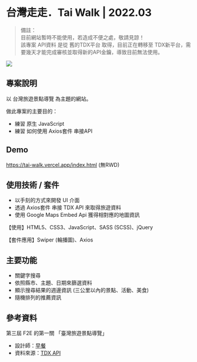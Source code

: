 # 台灣走走．Tai Walk | 2022.03
> 備註：  
> 目前網站暫時不能使用，若造成不便之處，敬請見諒！  
> 該專案 API資料 是從 舊的TDX平台 取得，目前正在轉移至 TDX新平台，需要幾天才能完成審核並取得新的API金鑰，導致目前無法使用。

![](https://i.imgur.com/Wb4BULe.jpg)

## 專案說明
以 台灣旅遊景點導覽 為主題的網站。

做此專案的主要目的：

- 練習 原生 JavaScript
- 練習 如何使用 Axios套件 串接API


## Demo
https://tai-walk.vercel.app/index.html (無RWD) 


## 使用技術 / 套件
- 以手刻的方式來開發 UI 介面
- 透過 Axios套件 串接 TDX API 來取得旅遊資料
- 使用 Google Maps Embed Api 獲得相對應的地圖資訊

【使用】HTML5、CSS3、JavaScript、SASS (SCSS)、jQuery

【套件應用】Swiper (輪播圖)、Axios


## 主要功能
 - 關鍵字搜尋
 - 依照縣市、主題、日期來篩選資料
 - 顯示搜尋結果的週邊資訊 (三公里以內的景點、活動、美食)
 - 隨機排列的推薦資訊


## 參考資料
第三屆 F2E 的第一關 「臺灣旅遊景點導覽」

- 設計師：[早餐](https://2021.thef2e.com/users/6296427084285739247/)
- 資料來源：[TDX API](https://tdx.transportdata.tw/api-service/swagger#/Tourism)
